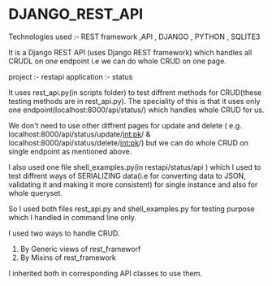 # DJANGO_REST_API

Technologies used :- REST framework ,API , DJANGO , PYTHON , SQLITE3

It is a Django REST API (uses Django REST framework)  which handles all  CRUDL on one endpoint i.e we can do whole CRUD on one page. 

project :- restapi
application :- status

It uses rest_api.py(in scripts folder) to test diffrent methods for CRUD(these testing methods are in rest_api.py). The speciality of this is that it uses only one endpoint(localhost:8000/api/status/) which handles whole CRUD for us.

We don't need to use other diffrent pages for update and delete                                                                           ( e.g. localhost:8000/api/status/update/<int:pk>/ & localhost:8000/api/status/delete/<int:pk>/)  but we can do whole CRUD on single endpoint as mentioned above. 

I also used one file shell_examples.py(in restapi/status/api ) which I used to test diffrent ways of SERIALIZING data(i.e for converting data to JSON, validating it and making it more consistent) for single instance and also for whole queryset.

So I used both files rest_api.py and shell_examples.py for testing purpose which I handled in command line only.

I used two ways to handle CRUD. 
1. By Generic views of rest_frameworf
2. By Mixins of rest_framework 

I inherited both in corresponding API classes to use them.
